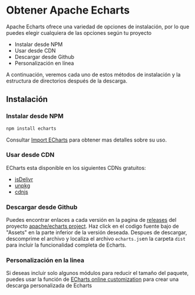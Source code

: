 # Obtener Apache Echarts

Apache Echarts ofrece una variedad de opciones de instalación, por lo que puedes elegir cualquiera de las opciones según tu proyecto

- Instalar desde NPM
- Usar desde CDN
- Descargar desde Github
- Personalización en línea

A continuación, veremos cada uno de estos métodos de instalación y la estructura de directorios después de la descarga.

## Instalación

### Instalar desde NPM

```sh
npm install echarts
```

Consultar [Import ECharts](${lang}/basics/import) para obtener mas detalles sobre su uso.

### Usar desde CDN

ECharts esta disponible en los siguientes CDNs gratuitos:

- [jsDelivr](https://www.jsdelivr.com/package/npm/echarts)
- [unpkg](https://unpkg.com/browse/echarts/)
- [cdnjs](https://cdnjs.com/libraries/echarts)

### Descargar desde Github

Puedes encontrar enlaces a cada versión en la pagina de  [releases](https://github.com/apache/echarts/releases) del proyecto [apache/echarts project](https://github.com/apache/echarts). Haz click en el codigo fuente bajo de "Assets" en la parte inferior de la versión deseada. Despues de descargar, descomprime el archivo y localiza el archivo  `echarts.js`en la carpeta `dist` para incluir la funcionalidad completa de Echarts.

### Personalización en la linea

Si deseas incluir solo algunos módulos para reducir el tamaño del paquete, puedes usar la función de  [ECharts online customization](${mainSitePath}builder.html) para crear una descarga personalizada de Echarts
